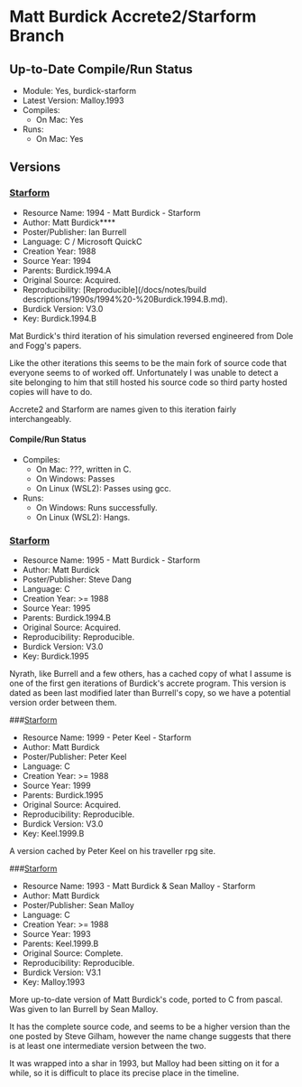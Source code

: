 # Matt Burdick Accrete2/Starform Branch

## Up-to-Date Compile/Run Status

- Module: Yes, burdick-starform
- Latest Version: Malloy.1993
- Compiles: 
    - On Mac: Yes
- Runs:
    - On Mac: Yes

## Versions

### [Starform](http://znark.com/create/accrete.html)

- Resource Name: 1994 - Matt Burdick - Starform
- Author: Matt Burdick****
- Poster/Publisher: Ian Burrell
- Language: C / Microsoft QuickC
- Creation Year: 1988
- Source Year: 1994
- Parents: Burdick.1994.A
- Original Source: Acquired.
- Reproducibility: [Reproducible](/docs/notes/build descriptions/1990s/1994%20-%20Burdick.1994.B.md).
- Burdick Version: V3.0
- Key: Burdick.1994.B

Mat Burdick's third iteration of his simulation reversed engineered from Dole and Fogg's papers. 

Like the other iterations this seems to be the main fork of source code that everyone seems to of worked off. Unfortunately I was unable 
to detect a site belonging to him that still hosted his source code so third party hosted copies will have to do.

Accrete2 and Starform are names given to this iteration fairly interchangeably.

#### Compile/Run Status
- Compiles:
  - On Mac: ???, written in C.
  - On Windows: Passes
  - On Linux (WSL2): Passes using gcc.
- Runs:
  - On Windows: Runs successfully.
  - On Linux (WSL2): Hangs.

### [Starform](http://reocities.com/CapeCanaveral/8191/usml.html)

- Resource Name: 1995 - Matt Burdick - Starform
- Author: Matt Burdick
- Poster/Publisher: Steve Dang
- Language: C
- Creation Year: >= 1988
- Source Year: 1995
- Parents: Burdick.1994.B
- Original Source: Acquired.
- Reproducibility: Reproducible.
- Burdick Version: V3.0
- Key: Burdick.1995

Nyrath, like Burrell and a few others, has a cached copy of what I assume is one of the first gen iterations of Burdick's accrete program. This version is 
dated as been last modified later than Burrell's copy, so we have a potential version order between them. 

###[Starform](http://seegras.discordia.ch/Roleplay/Traveller/Software/StarForm.tgz)

- Resource Name: 1999 - Peter Keel - Starform
- Author: Matt Burdick
- Poster/Publisher: Peter Keel
- Language: C
- Creation Year: >= 1988
- Source Year: 1999
- Parents: Burdick.1995
- Original Source: Acquired.
- Reproducibility: Reproducible.
- Burdick Version: V3.0
- Key: Keel.1999.B

A version cached by Peter Keel on his traveller rpg site.

###[Starform](https://groups.google.com/forum/#!topic/rec.games.design/xp8edV1wyIE)

- Resource Name: 1993 - Matt Burdick & Sean Malloy - Starform
- Author: Matt Burdick
- Poster/Publisher: Sean Malloy
- Language: C
- Creation Year: >= 1988
- Source Year: 1993
- Parents: Keel.1999.B
- Original Source: Complete.
- Reproducibility: Reproducible.
- Burdick Version: V3.1
- Key: Malloy.1993

More up-to-date version of Matt Burdick's code, ported to C from pascal. Was given to Ian Burrell by Sean Malloy. 

It has the complete source code, and seems to be a higher version than the one posted by Steve Gilham, however the name change suggests that there is at least 
one intermediate version between the two.
 
It was wrapped into a shar in 1993, but Malloy had been sitting on it for a while, so it is difficult to place its precise place in the timeline.
